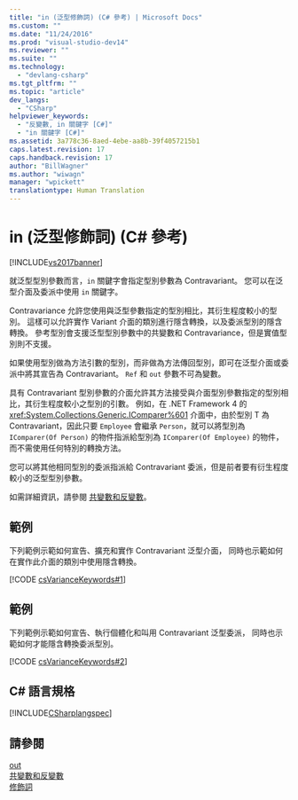 ```yaml
---
title: "in (泛型修飾詞) (C# 參考) | Microsoft Docs"
ms.custom: ""
ms.date: "11/24/2016"
ms.prod: "visual-studio-dev14"
ms.reviewer: ""
ms.suite: ""
ms.technology: 
  - "devlang-csharp"
ms.tgt_pltfrm: ""
ms.topic: "article"
dev_langs: 
  - "CSharp"
helpviewer_keywords: 
  - "反變數, in 關鍵字 [C#]"
  - "in 關鍵字 [C#]"
ms.assetid: 3a778c36-8aed-4ebe-aa8b-39f4057215b1
caps.latest.revision: 17
caps.handback.revision: 17
author: "BillWagner"
ms.author: "wiwagn"
manager: "wpickett"
translationtype: Human Translation
---
```

# in (泛型修飾詞) (C# 參考)
[!INCLUDE[vs2017banner](../../../csharp/includes/vs2017banner.md)]

就泛型型別參數而言，`in` 關鍵字會指定型別參數為 Contravariant。  您可以在泛型介面及委派中使用 `in` 關鍵字。  
  
 Contravariance 允許您使用與泛型參數指定的型別相比，其衍生程度較小的型別。  這樣可以允許實作 Variant 介面的類別進行隱含轉換，以及委派型別的隱含轉換。  參考型別會支援泛型型別參數中的共變數和 Contravariance，但是實值型別則不支援。  
  
 如果使用型別做為方法引數的型別，而非做為方法傳回型別，即可在泛型介面或委派中將其宣告為 Contravariant。  `Ref` 和 `out` 參數不可為變數。  
  
 具有 Contravariant 型別參數的介面允許其方法接受與介面型別參數指定的型別相比，其衍生程度較小之型別的引數。  例如，在 .NET Framework 4 的 <xref:System.Collections.Generic.IComparer%601> 介面中，由於型別 T 為 Contravariant，因此只要 `Employee` 會繼承 `Person`，就可以將型別為 `IComparer(Of Person)` 的物件指派給型別為 `IComparer(Of Employee)` 的物件，而不需使用任何特別的轉換方法。  
  
 您可以將其他相同型別的委派指派給 Contravariant 委派，但是前者要有衍生程度較小的泛型型別參數。  
  
 如需詳細資訊，請參閱 [共變數和反變數](../Topic/Covariance%20and%20Contravariance%20\(C%23%20and%20Visual%20Basic\).md)。  
  
## 範例  
 下列範例示範如何宣告、擴充和實作 Contravariant 泛型介面，  同時也示範如何在實作此介面的類別中使用隱含轉換。  
  
 [!CODE [csVarianceKeywords#1](../CodeSnippet/VS_Snippets_VBCSharp/csvariancekeywords#1)]  
  
## 範例  
 下列範例示範如何宣告、執行個體化和叫用 Contravariant 泛型委派，  同時也示範如何才能隱含轉換委派型別。  
  
 [!CODE [csVarianceKeywords#2](../CodeSnippet/VS_Snippets_VBCSharp/csvariancekeywords#2)]  
  
## C\# 語言規格  
 [!INCLUDE[CSharplangspec](../../../csharp/language-reference/keywords/includes/csharplangspec_md.md)]  
  
## 請參閱  
 [out](../../../csharp/language-reference/keywords/out-generic-modifier.md)   
 [共變數和反變數](../Topic/Covariance%20and%20Contravariance%20\(C%23%20and%20Visual%20Basic\).md)   
 [修飾詞](../../../csharp/language-reference/keywords/modifiers.md)